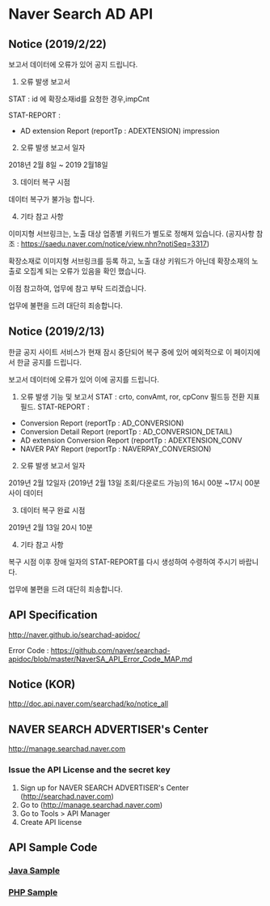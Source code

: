 # Naver Search AD API

## Notice (2019/2/22)
보고서 데이터에 오류가 있어 공지 드립니다.

1. 오류 발생 보고서

STAT : id 에 확장소재id를 요청한 경우,impCnt 

STAT-REPORT :

- AD extension Report (reportTp : ADEXTENSION) impression


2. 오류 발생 보고서 일자 

2018년 2월 8일  ~ 2019 2월18일 

3. 데이터 복구 시점 

데이터 복구가 불가능 합니다. 

4. 기타 참고 사항 

이미지형 서브링크는, 노출 대상 업종별 키워드가 별도로 정해져 있습니다.
(공지사항 참조 :
https://saedu.naver.com/notice/view.nhn?notiSeq=3317)

확장소재로 이미지형 서브링크를 등록 하고, 노출 대상 키워드가 아닌데
확장소재의 노출로 오집계 되는 오류가 있음을 확인 했습니다. 

이점 참고하여, 업무에 참고 부탁 드리겠습니다. 

 
업무에 불편을 드려 대단히 죄송합니다. 


## Notice (2019/2/13)

한글 공지 사이트 서비스가 현재 잠시 중단되어 복구 중에 있어 
예외적으로 이 페이지에서 한글 공지를 드립니다. 

보고서 데이터에 오류가 있어 이에 공지를 드립니다. 

1. 오류 발생 기능 및 보고서
STAT : crto, convAmt, ror, cpConv 필드등 전환 지표 필드.
STAT-REPORT :
- Conversion Report (reportTp : AD_CONVERSION)
- Conversion Detail Report (reportTp : AD_CONVERSION_DETAIL) 
- AD extension Conversion Report (reportTp : ADEXTENSION_CONV
- NAVER PAY Report (reportTp : NAVERPAY_CONVERSION)

2. 오류 발생 보고서 일자 

2019년 2월 12일자 (2019년 2월 13일 조회/다운로드 가능)의 16시 00분 ~17시 00분 사이 데이터 

3. 데이터 복구 완료 시점 

2019년 2월 13일 20시 10분 

4. 기타 참고 사항 

복구 시점 이후 장애 일자의 STAT-REPORT를 다시 생성하여 수령하여 주시기 바랍니다.

업무에 불편을 드려 대단히 죄송합니다. 


## API Specification
http://naver.github.io/searchad-apidoc/

Error Code : https://github.com/naver/searchad-apidoc/blob/master/NaverSA_API_Error_Code_MAP.md

## Notice (KOR)
http://doc.api.naver.com/searchad/ko/notice_all

## NAVER SEARCH ADVERTISER's Center
http://manage.searchad.naver.com

### Issue the API License and the secret key

1. Sign up for NAVER SEARCH ADVERTISER's Center (http://searchad.naver.com)
2. Go to (http://manage.searchad.naver.com)
3. Go to Tools > API Manager
4. Create API license


## API Sample Code

### [Java Sample](java-sample)
### [PHP Sample](php-sample)
